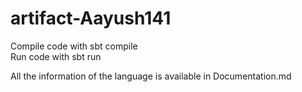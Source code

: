 # artifact-Aayush141

Compile code with sbt compile  
Run code with sbt run 

All the information of the language is available in Documentation.md
